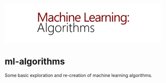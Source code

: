 ![alt text](https://github.com/LPvdT/ml-algorithms/blob/master/data/header.png)

# ml-algorithms
Some basic exploration and re-creation of machine learning algorithms.
